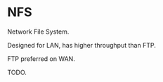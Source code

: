 # NFS

Network File System.

Designed for LAN, has higher throughput than FTP.

FTP preferred on WAN.

TODO.
